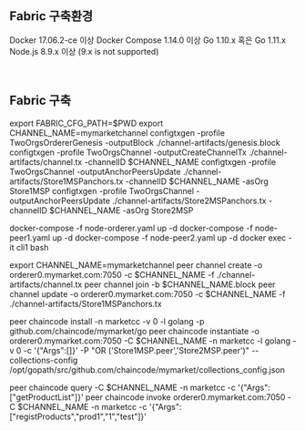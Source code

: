 ## Fabric 구축환경

Docker 17.06.2-ce 이상
Docker Compose 1.14.0 이상
Go 1.10.x 혹은 Go 1.11.x 
Node.js 8.9.x 이상 (9.x is not supported)

<br/>

## Fabric 구축

export FABRIC_CFG_PATH=$PWD
export CHANNEL_NAME=mymarketchannel
configtxgen -profile TwoOrgsOrdererGenesis -outputBlock ./channel-artifacts/genesis.block
configtxgen -profile TwoOrgsChannel -outputCreateChannelTx ./channel-artifacts/channel.tx -channelID $CHANNEL_NAME
configtxgen -profile TwoOrgsChannel -outputAnchorPeersUpdate ./channel-artifacts/Store1MSPanchors.tx -channelID $CHANNEL_NAME -asOrg Store1MSP
configtxgen -profile TwoOrgsChannel -outputAnchorPeersUpdate ./channel-artifacts/Store2MSPanchors.tx -channelID $CHANNEL_NAME -asOrg Store2MSP

docker-compose -f node-orderer.yaml up -d
docker-compose -f node-peer1.yaml up -d
docker-compose -f node-peer2.yaml up -d
docker exec -it cli1 bash

export CHANNEL_NAME=mymarketchannel
peer channel create -o orderer0.mymarket.com:7050 -c $CHANNEL_NAME -f ./channel-artifacts/channel.tx
peer channel join -b $CHANNEL_NAME.block
peer channel update -o orderer0.mymarket.com:7050 -c $CHANNEL_NAME -f ./channel-artifacts/Store1MSPanchors.tx

peer chaincode install -n marketcc -v 0 -l golang -p github.com/chaincode/mymarket/go
peer chaincode instantiate -o orderer0.mymarket.com:7050 -C $CHANNEL_NAME -n marketcc -l golang -v 0 -c '{"Args":[]}' -P "OR ('Store1MSP.peer','Store2MSP.peer')" --collections-config /opt/gopath/src/github.com/chaincode/mymarket/collections_config.json

peer chaincode query -C $CHANNEL_NAME -n marketcc -c '{"Args":["getProductList"]}'
peer chaincode invoke orderer0.mymarket.com:7050 -C $CHANNEL_NAME -n marketcc -c '{"Args":["registProducts","prod1","1","test"]}'

<br/>

